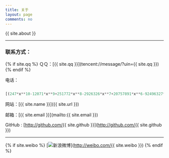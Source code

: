 ```yaml
---
title: 关于
layout: page
comments: no
---
```


{{ site.about }}

----

### 联系方式：

{% if site.qq %}
ＱＱ：[{{ site.qq }}](tencent://message/?uin={{ site.qq }})
{% endif %}

电话：

```python 

[(247*x**10-12071*x**9+251772*x**8-2926326*x**7+20757891*x**6-92496327*x**5+256503938*x**4-421551484*x**3+365509512*x**2-123134112*x+725760)/725760 for x in xrange(11)]

```

网站：[{{ site.name }}]({{ site.url }})

邮箱：[{{ site.email }}](mailto:{{ site.email }})

GitHub : [http://github.com/{{ site.github }}](http://github.com/{{ site.github }})

----

{% if site.weibo %}
[![新浪微博](http://tva3.sinaimg.cn/crop.0.0.180.180.180/6c911b05jw1e8qgp5bmzyj2050050aa8.jpg)](http://weibo.com/{{ site.weibo }})
{% endif %}
